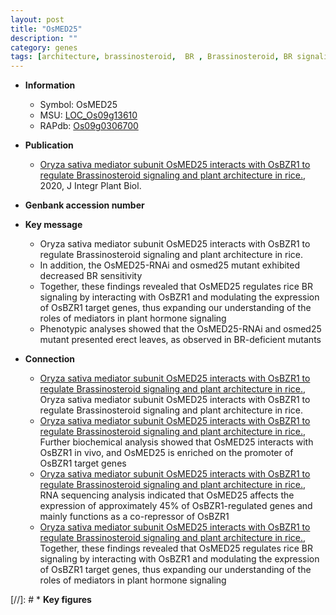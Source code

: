 ```yaml
---
layout: post
title: "OsMED25"
description: ""
category: genes
tags: [architecture, brassinosteroid,  BR , Brassinosteroid, BR signaling, erect, Brassinosteroid Signaling, plant architecture]
---
```


* **Information**  
    + Symbol: OsMED25  
    + MSU: [LOC_Os09g13610](http://rice.plantbiology.msu.edu/cgi-bin/ORF_infopage.cgi?orf=LOC_Os09g13610)  
    + RAPdb: [Os09g0306700](http://rapdb.dna.affrc.go.jp/viewer/gbrowse_details/irgsp1?name=Os09g0306700)  

* **Publication**  
    + [Oryza sativa mediator subunit OsMED25 interacts with OsBZR1 to regulate Brassinosteroid signaling and plant architecture in rice.](http://www.ncbi.nlm.nih.gov/pubmed?term=Oryza+sativa+mediator+subunit+OsMED25+interacts+with+OsBZR1+to+regulate+Brassinosteroid+signaling+and+plant+architecture+in+rice.%5BTitle%5D), 2020, J Integr Plant Biol.

* **Genbank accession number**  

* **Key message**  
    + Oryza sativa mediator subunit OsMED25 interacts with OsBZR1 to regulate Brassinosteroid signaling and plant architecture in rice.
    + In addition, the OsMED25-RNAi and osmed25 mutant exhibited decreased BR sensitivity
    + Together, these findings revealed that OsMED25 regulates rice BR signaling by interacting with OsBZR1 and modulating the expression of OsBZR1 target genes, thus expanding our understanding of the roles of mediators in plant hormone signaling
    + Phenotypic analyses showed that the OsMED25-RNAi and osmed25 mutant presented erect leaves, as observed in BR-deficient mutants

* **Connection**  
    + [Oryza sativa mediator subunit OsMED25 interacts with OsBZR1 to regulate Brassinosteroid signaling and plant architecture in rice.](http://www.ncbi.nlm.nih.gov/pubmed?term=Oryza+sativa+mediator+subunit+OsMED25+interacts+with+OsBZR1+to+regulate+Brassinosteroid+signaling+and+plant+architecture+in+rice.%5BTitle%5D), Oryza sativa mediator subunit OsMED25 interacts with OsBZR1 to regulate Brassinosteroid signaling and plant architecture in rice.
    + [Oryza sativa mediator subunit OsMED25 interacts with OsBZR1 to regulate Brassinosteroid signaling and plant architecture in rice.](http://www.ncbi.nlm.nih.gov/pubmed?term=Oryza+sativa+mediator+subunit+OsMED25+interacts+with+OsBZR1+to+regulate+Brassinosteroid+signaling+and+plant+architecture+in+rice.%5BTitle%5D),  Further biochemical analysis showed that OsMED25 interacts with OsBZR1 in vivo, and OsMED25 is enriched on the promoter of OsBZR1 target genes
    + [Oryza sativa mediator subunit OsMED25 interacts with OsBZR1 to regulate Brassinosteroid signaling and plant architecture in rice.](http://www.ncbi.nlm.nih.gov/pubmed?term=Oryza+sativa+mediator+subunit+OsMED25+interacts+with+OsBZR1+to+regulate+Brassinosteroid+signaling+and+plant+architecture+in+rice.%5BTitle%5D),  RNA sequencing analysis indicated that OsMED25 affects the expression of approximately 45% of OsBZR1-regulated genes and mainly functions as a co-repressor of OsBZR1
    + [Oryza sativa mediator subunit OsMED25 interacts with OsBZR1 to regulate Brassinosteroid signaling and plant architecture in rice.](http://www.ncbi.nlm.nih.gov/pubmed?term=Oryza+sativa+mediator+subunit+OsMED25+interacts+with+OsBZR1+to+regulate+Brassinosteroid+signaling+and+plant+architecture+in+rice.%5BTitle%5D),  Together, these findings revealed that OsMED25 regulates rice BR signaling by interacting with OsBZR1 and modulating the expression of OsBZR1 target genes, thus expanding our understanding of the roles of mediators in plant hormone signaling

[//]: # * **Key figures**  


